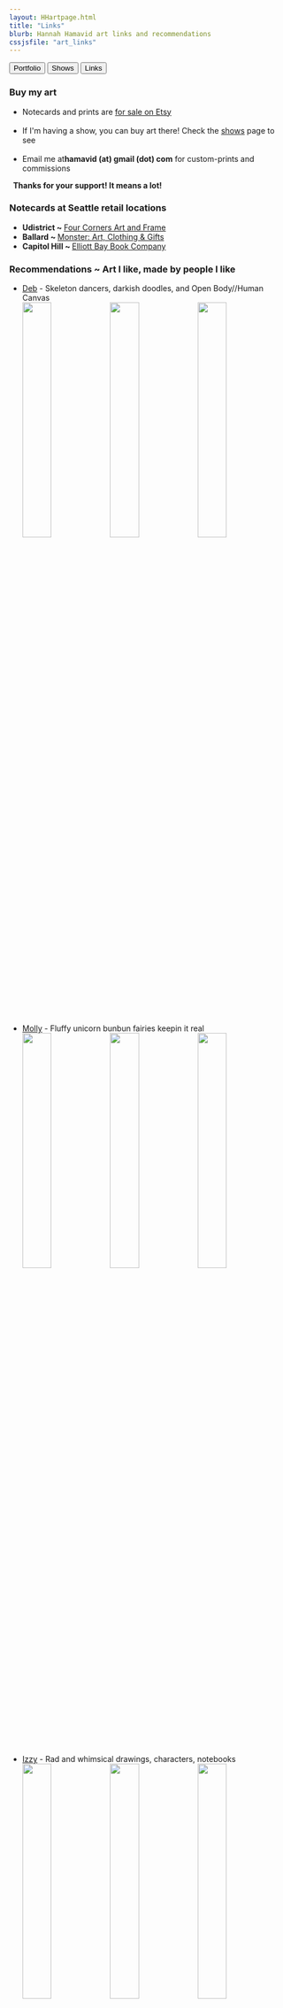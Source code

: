 ```yaml
---
layout: HHartpage.html
title: "Links"
blurb: Hannah Hamavid art links and recommendations
cssjsfile: "art_links"
---
```

<a href="../portfolio"><button class="btn white">Portfolio</button></a>
      <a href="../shows"><button class="btn white"></i>Shows</button></a>
      <a href="../links"><button class="btn"></i>Links</button></a>
    </nav>
  </header>

<!-- Main content -->
  <div class="container" id="links">
    <div id="buyart">
      <h3>Buy my art</h3>
      <ul>
        <li><span>Notecards and prints are <a href="https://hamavid.etsy.com">for sale on Etsy</a></span></li><br>
        <!--<li><span>Buy notecards in retail locations around Seattle: <a href='https://www.facebook.com/4cornersframe/'>Udistrict</a>, <a href='https://www.monsterartandclothing.com/'>Ballard</a>, <a href='https://www.elliottbaybook.com/'>Capitol Hill</a></span></li><br>-->
        <li><span>If I'm having a show, you can buy art there! Check the <a href='../shows'>shows</a> page to see</span></li><br>
        <!--<li><span>You can request a custom order on Etsy</span></li><br>-->
        <li><span>Email me at<span id="email" class="text-teal" style="font-weight:bold;">hamavid (at) gmail (dot) com</span> for custom-prints and commissions</span></li>
      </ul>
      <p style="font-weight:bold;margin-left:0.5em">Thanks for your support! It means a lot!</p>
    </div>

<div id="retail-cards">
      <h3>Notecards at Seattle retail locations</h3>
      <ul>
        <li><b>Udistrict ~ </b> <a href='https://www.facebook.com/4cornersframe/'>Four Corners Art and Frame</a></li>
        <li><b>Ballard ~ </b> <a href='https://www.monsterartandclothing.com/'>Monster: Art, Clothing &amp; Gifts</a></li>
        <li><b>Capitol Hill ~ </b> <a href='https://www.elliottbaybook.com/'>Elliott Bay Book Company</a></li>
      </ul>
    </div>

<div id="recommendations">
      <!--<h3>Projects and Collaborations</h3>
      <ul><li><a href='demontown.net'>Demontown</a></li>
      </ul>-->
      <h3>Recommendations ~ Art I like, made by people I like</h3>
      <ul>
        <li><a href="http://www.bedhermin.com/" target="_blank">Deb</a> - Skeleton dancers, darkish doodles, and Open Body//Human Canvas
        <div class="center"><a href="http://www.bedhermin.com/" target="_none"><img src="../../images/links/deb1.jpeg" width="33%" alt-text="Deb art 1"><img src="../../images/links/deb2.jpeg" width="33%" alt-text="Deb art 2"><img src="../../images/links/deb3.jpeg" width="33%" alt-text="Deb art 3"></a></div><br></li>
        <li><a href="http://www.mollymichellesmith.com/" target="_blank">Molly</a> - Fluffy unicorn bunbun fairies keepin it real
        <div class="center"><a href="http://www.mollymichellesmith.com/" target="_none"><img src="../../images/links/molly1.jpg" width="33%" alt-text="Molly art 1"><img src="../../images/links/molly2.jpg" width="33%" alt-text="Molly art 2"><img src="../../images/links/molly3.jpg" width="33%" alt-text="Molly art 3"></a></div><br></li>
        <li><a href="https://www.facebook.com/Izzy-Art-365136987030244/" target="_none">Izzy</a> - Rad and whimsical drawings, characters, notebooks
        <div class="center"><a href="https://www.facebook.com/Izzy-Art-365136987030244/" target="_none"><img src="../../images/links/izzy1.jpg" width="33%" alt-text="Izzy art 1"><img src="../../images/links/izzy2.jpg" width="33%" alt-text="Izzy art 2"><img src="../../images/links/izzy3.jpg" width="33%" alt-text="Izzy art 3"></a></div></li>
      </ul>
    </div>

</div>
<!-- End page content -->